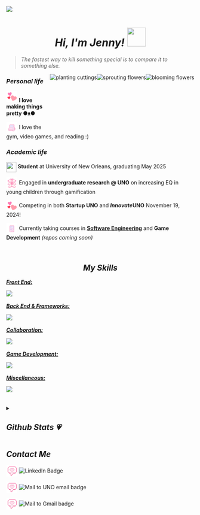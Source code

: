 ![](https://i.pinimg.com/originals/9c/a1/e5/9ca1e556e51c25031e462bcc02e42d6a.jpg)

<h1 align="center"><i>Hi, I'm Jenny! <img src="https://64.media.tumblr.com/93b94b02cf5a55c5f0fe560a7786eceb/tumblr_mjmelbZnz71rzy67oo1_500.gifv" width="50" height="50" ></i></h1>

>*The fastest way to kill something special is to compare it to something else.*
<img align="right" height="150" src="https://i.pinimg.com/originals/cb/0b/c6/cb0bc66247b94a7702b02e8dda7c0556.jpg" alt="blooming flowers"/>
<img align="right" height="150" src="https://i.pinimg.com/originals/08/89/8b/08898b68899869874bf3d3405731bba1.jpg" alt="sprouting flowers"/>
<img align="right" height="150" src="https://i.pinimg.com/originals/df/1f/9a/df1f9af831a6108cca907d447dcf76b8.png" alt="planting cuttings"/>

### _Personal life_
<p>
<img src= "images/triplehearts" width="30" height="30">   <strong>I love making things pretty ●ᴥ●</strong>

<img src="images/pc" width="30" height="30" align="center"> I love the gym, video games, and reading :)
</p>

### _Academic life_
<p>
<img src="https://i.pinimg.com/originals/4b/4e/53/4b4e535acabd60f52b43f19f8091ca1d.gif" width="27" height="27" align="center">   <strong>Student</strong> at University of New Orleans, graduating May 2025

<img src="images/teddy" width="30" height="30" align="center">  Engaged in <strong>undergraduate research @ UNO</strong> on increasing EQ in young children through gamification

<img src= "images/triplehearts" width="30" height="30" align ="center">   Competing in both <strong>Startup UNO</strong> and <strong><i>Innovate</i>UNO</strong> November 19, 2024!

<img src="images/gameboy" width="30" height="30" align="center">  Currently taking courses in [<strong>Software Engineering</strong>](https://github.com/4210-Capstones) and <strong>Game Development</strong> <i>(repos coming soon)</i>

<br>
</p>

<!-- Skills -->
<h2 align="center"><i>My Skills</i></h2>
<p align="left">
  <a href="https://skillicons.dev">
    <p><strong><i>Front End:</i></strong></p>
      <img src="https://skillicons.dev/icons?i=css,html,js,npm,react&perline=10" />
    <p><strong><i>Back End & Frameworks:</i></strong></p>
      <img src="https://skillicons.dev/icons?i=aws,azure,c,java,py"/>
    <p><strong><i>Collaboration:</i></strong></p>
      <img src="https://skillicons.dev/icons?i=discord,git,github,gitlab,notion"/>
    <p><strong><i>Game Development:</i></strong></p>
      <img src="https://skillicons.dev/icons?i=blender,cs,unity,unreal"/>
    <p><strong><i>Miscellaneous:</i></strong></p>
      <img src="https://skillicons.dev/icons?i=bots,eclipse,figma,linux,powershell,pycharm,ubuntu,vscode,windows,apple"/>
  </a>
</p><br>

<!-- Streak -->
  <details>
    <summary><h2><i> Github Stats 💗</i></h2></summary>
  <p align="center"><a href="https://git.io/streak-stats"><img src="https://streak-stats.demolab.com?user=Jenspi&theme=cobalt&hide_border=true&date_format=j%20M%5B%20Y%5D&exclude_days=Sun%2CSat" alt="GitHub Streak" /></a></p>
  </details>

<!-- Contact -->
<h2 align="left"><i>Contact Me</i></h2>
<p>
  <!-- LinkedIn -->
  <img src="images/msg" width="30" height="30" align="center"> <img src="https://img.shields.io/badge/linkedin-0A66C2?style=for-the-badge&logo=linkedin&link=https%3A%2F%2Fwww.linkedin.com%2Fin%2Fjenspi" alt="LinkedIn Badge" align="center">
  
  <!-- UNO email -->
  <img src="images/msg" width="30" height="30" align="center"> <img src="https://img.shields.io/badge/school%20email-0059A1?style=for-the-badge&logo=gmail&logoColor=012E53&labelColor=0059A1&link=mailto%3Ajmspicer%40uno.edu" alt="Mail to UNO email badge" align="center">

  <!-- Gmail -->
  <img src="images/msg" width="30" height="30" align="center"> <img src="https://img.shields.io/badge/personal%20email-grey?style=for-the-badge&logo=gmail&logoColor=%23EA4335&link=mailto%3AxJenniferSpicer%40gmail.com" alt="Mail to Gmail badge" align="center">
</p>
